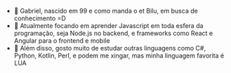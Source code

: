 - 👋 Gabriel, nascido em 99 e como manda o et Bilu, em busca de conhecimento =D
- 🌱 Atualmente focando em aprender Javascript em toda esfera da programação, seja Node.js no backend, e frameworks como React e Angular para o frontend e mobile 
- 👀 Além disso, gosto muito de estudar outras linguagens como C#, Python, Kotlin, Perl, e podem me xingar, mas minha linguagem favorita é LUA
